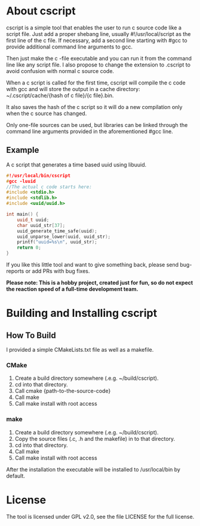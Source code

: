 About cscript
=============
cscript is a simple tool that enables the user to run c source code like a script file. Just add a proper shebang line, usually #!/usr/local/script as the first line of the c file.
If necessary, add a second line starting with #gcc to provide additional command line arguments to gcc.

Then just make the c -file executable and you can run it from the command line like any script file. I also propose to change the extension to .cscript to avoid confusion with normal c source code.

When a c script is called for the first time, cscript will compile the c code with gcc and will store the output in a cache directory: ~/.cscript/cache/{hash of c file}/{c file}.bin.

It also saves the hash of the c script so it will do a new compilation only when the c source has changed.

Only one-file sources can be used, but libraries can be linked through the command line arguments provided in the aforementioned #gcc line.

## Example
A c script that generates a time based uuid using libuuid.

```c++
#!/usr/local/bin/cscript
#gcc -luuid
//The actual c code starts here:
#include <stdio.h>
#include <stdlib.h>
#include <uuid/uuid.h>

int main() {
    uuid_t uuid;
    char uuid_str[37];
    uuid_generate_time_safe(uuid);
    uuid_unparse_lower(uuid, uuid_str);
    printf("uuid=%s\n", uuid_str);
    return 0;
}
```
If you like this little tool and want to give something back, please send bug-reports or add PRs with bug fixes.

<b>Please note: This is a hobby project, created just for fun, so do not expect the reaction speed of a full-time development team.</b>

Building and Installing cscript
===============================

## How To Build
I provided a simple CMakeLists.txt file as well as a makefile.

### CMake

1. Create a build directory somewhere (.e.g. ~/build/cscript).
2. cd into that directory.
3. Call cmake {path-to-the-source-code}
4. Call make
5. Call make install with root access

### make

1. Create a build directory somewhere (.e.g. ~/build/cscript).
2. Copy the source files (.c, .h and the makefile) in to that directory. 
3. cd into that directory.
4. Call make
5. Call make install with root access

After the installation the executable will be installed to /usr/local/bin by default.

License
=======
The tool is licensed under GPL v2.0, see the file LICENSE for the full license.
